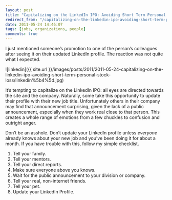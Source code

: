 ```yaml
---
layout: post
title: "Capitalizing on the LinkedIn IPO: Avoiding Short Term Personal Stock Loss"
redirect_from: "/capitalizing-on-the-linkedin-ipo-avoiding-short-term-personal-stock-loss"
date: 2011-05-24 14:46:07
tags: [jobs, organizations, people]
comments: true
---
```

I just mentioned someone’s promotion to one of the person’s colleagues after seeing it on their updated LinkedIn profile. The reaction was not quite what I expected.

![linkedin]({{ site.url }}/images/posts/2011/2011-05-24-capitalizing-on-the-linkedin-ipo-avoiding-short-term-personal-stock-loss/linkedin%5b4%5d.jpg)

It’s tempting to capitalize on the LinkedIn IPO: all eyes are directed towards the site and the company. Naturally, some take this opportunity to update their profile with their new job title. Unfortunately others in their company may find that announcement surprising, given the lack of a public announcement, especially when they work real close to that person. This creates a whole range of emotions from a few chuckles to confusion and outright anger.

Don’t be an asshole. Don’t update your LinkedIn profile unless _everyone_ already knows about your new job and you’ve been doing it for about a month. If you have trouble with this, follow my simple checklist.

1. Tell your family.
2. Tell your mentors.
3. Tell your direct reports.
4. Make sure everyone above you knows.
5. Wait for the public announcement to your division or company.
6. Tell your real, non-internet friends.
7. Tell your pet.
8. Update your LinkedIn Profile.
